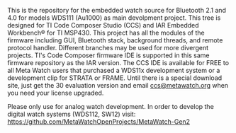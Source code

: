 This is the repository for the embedded watch source for Bluetooth 2.1 and 4.0 for models WDS111 (Au1000) as main devolpment project. This tree is designed for TI Code Composer Studio (CCS) and IAR Embedded Workbench® for TI MSP430. This project has all the modules of the firmware including GUI, Bluetooth stack, background threads, and remote protocol handler. Different branches may be used for more divergent projects. TI's Code Composer firmware IDE is supported in this same firmware repository as the IAR version. The CCS IDE is available for FREE to all Meta Watch users that purchased a WDS11x development system or a development clip for STRATA or FRAME. Until there is a special download site, just get the 30 evaluation version and email ccs@metawatch.org when you need your license upgraded.

Please only use for analog watch development. In order to develop the digital watch systems (WDS112, SW12) visit: https://github.com/MetaWatchOpenProjects/MetaWatch-Gen2
